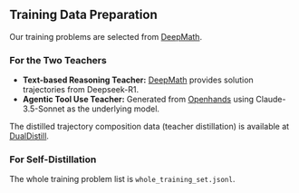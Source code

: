 ## Training Data Preparation

Our training problems are selected from [DeepMath](https://huggingface.co/datasets/zwhe99/DeepMath-103K).

### For the Two Teachers

* **Text-based Reasoning Teacher:** [DeepMath](https://huggingface.co/datasets/zwhe99/DeepMath-103K) provides solution trajectories from Deepseek-R1.
* **Agentic Tool Use Teacher:** Generated from [Openhands](https://github.com/All-Hands-AI/OpenHands) using Claude-3.5-Sonnet as the underlying model.

The distilled trajectory composition data (teacher distillation) is available at [DualDistill](https://huggingface.co/datasets/VanishD/DualDistill).

### For Self-Distillation

The whole training problem list is `whole_training_set.jsonl`.